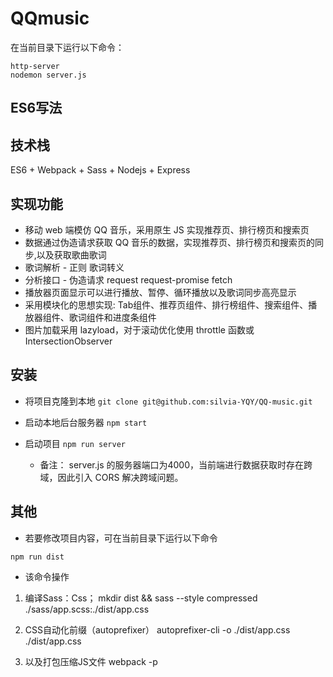 # QQmusic

在当前目录下运行以下命令：
```
http-server
nodemon server.js
```
## ES6写法

## 技术栈
ES6 + Webpack + Sass + Nodejs + Express
## 实现功能
- 移动 web 端模仿 QQ 音乐，采用原生 JS 实现推荐页、排行榜页和搜索页
- 数据通过伪造请求获取 QQ 音乐的数据，实现推荐页、排行榜页和搜索页的同步,以及获取歌曲歌词
- 歌词解析 - 正则 歌词转义
- 分析接口 - 伪造请求 request request-promise fetch
- 播放器页面显示可以进行播放、暂停、循环播放以及歌词同步高亮显示
- 采用模块化的思想实现: Tab组件、推荐页组件、排行榜组件、搜索组件、播放器组件、歌词组件和进度条组件
- 图片加载采用 lazyload，对于滚动优化使用 throttle 函数或 IntersectionObserver
## 安装
- 将项目克隆到本地 ```git clone git@github.com:silvia-YQY/QQ-music.git```

- 启动本地后台服务器 ```npm start```

- 启动项目 ```npm run server```

  * 备注： server.js 的服务器端口为4000，当前端进行数据获取时存在跨域，因此引入 CORS 解决跨域问题。

## 其他
- 若要修改项目内容，可在当前目录下运行以下命令

```npm run dist```
- 该命令操作

 1. 编译Sass：Css； mkdir dist && sass --style compressed ./sass/app.scss:./dist/app.css

 2. CSS自动化前缀（autoprefixer） autoprefixer-cli -o ./dist/app.css ./dist/app.css

 3. 以及打包压缩JS文件 webpack -p
